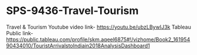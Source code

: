 # SPS-9436-Travel-Tourism
Travel &amp; Tourism
Youtube video link- https://youtu.be/ubzLBywIJ3k
Tableau Public link- https://public.tableau.com/profile/skm.aqeel6875#!/vizhome/Book2_16195490434010/TouristArrivalstoIndiain2018AnalysisDashboard1
